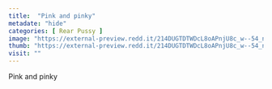 ```yaml
---
title:  "Pink and pinky"
metadate: "hide"
categories: [ Rear Pussy ]
image: "https://external-preview.redd.it/214DUGTDTWDcL8oAPnjU8c_w--54_nAyy1D18dzYHac.jpg?auto=webp&s=07b58d9fd17e7cabcec62b5979360a6b93541c93"
thumb: "https://external-preview.redd.it/214DUGTDTWDcL8oAPnjU8c_w--54_nAyy1D18dzYHac.jpg?width=640&crop=smart&auto=webp&s=c363df25f8fa637dc3d71b9c2b407b789916c05f"
visit: ""
---
```

Pink and pinky
